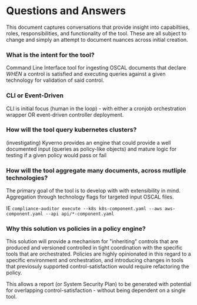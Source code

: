 # Questions and Answers
This document captures conversations that provide insight into capabiltiies, roles, responsibilities, and functionality of the tool.
These are all subject to change and simply an attempt to document nuances across initial creation.

### What is the intent for the tool?
Command Line Interface tool for ingesting OSCAL documents that declare _WHEN_ a control is satisfied and executing queries against a given technology for validation of said control.

### CLI or Event-Driven
CLI is initial focus (human in the loop) - with either a cronjob orchestration wrapper OR event-driven controller deployment.

### How will the tool query kubernetes clusters?
(investigating) Kyverno provides an engine that could provide a well documented input (queries as policy-like objects) and mature logic for testing if a given policy would pass or fail

### How will the tool aggregate many documents, across mutliple technologies?
The primary goal of the tool is to develop with with extensibility in mind. Aggregation through technology flags for targeted input OSCAL files.

IE `compliance-auditor execute --k8s k8s-component.yaml --aws aws-component.yaml --api api/*-component.yaml`

### Why this solution vs policies in a policy engine?
This solution will provide a mechanism for "inheriting" controls that are produced and versioned controlled in tight coordination with the specific tools that are orchestrated. Policies are highly opinionated in this regard to a specific environment and orchestration, and introducing changes in tools that previosuly supported control-satisfaction would require refactoring the policy. 

This allows a report (or System Security Plan) to be generated with potential for overlapping control-satisfaction - without being dependent on a single tool.